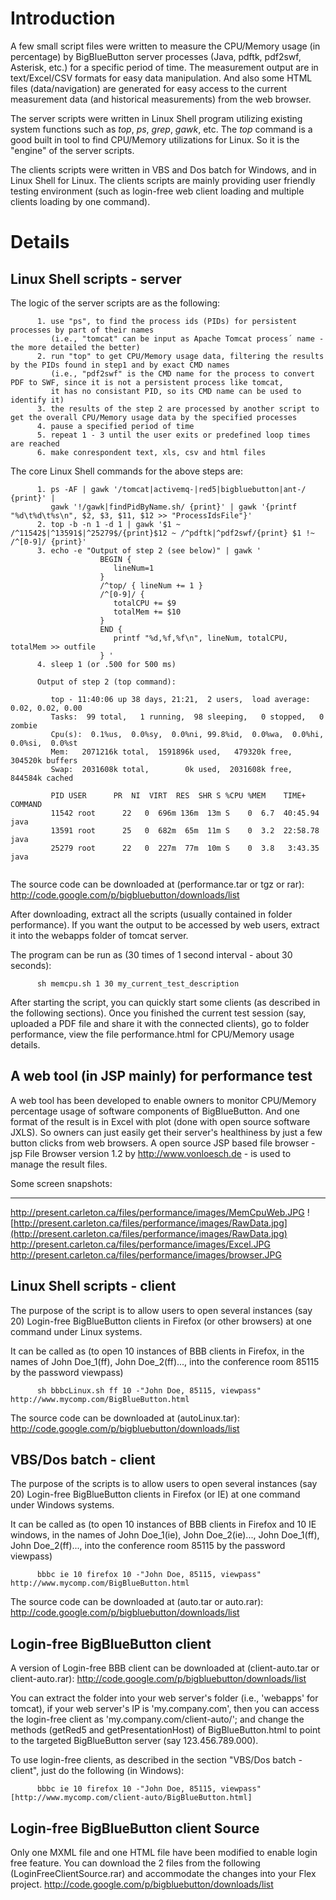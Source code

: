 # Introduction #

A few small script files were written to measure the CPU/Memory usage (in percentage) by BigBlueButton server processes (Java, pdftk, pdf2swf, Asterisk, etc.) for a specific period of time. The measurement output are in text/Excel/CSV formats for easy data manipulation. And also some HTML files (data/navigation) are generated for easy access to the current measurement data (and historical measurements) from the web browser.

The server scripts were written in Linux Shell program utilizing existing system functions such as _top_, _ps_, _grep_, _gawk_, etc. The _top_ command is a good built in tool to find CPU/Memory utilizations for Linux. So it is the "engine" of the server scripts.

The clients scripts were written in VBS and Dos batch for Windows, and in Linux Shell for Linux. The clients scripts are mainly providing user friendly testing environment (such as login-free web client loading and multiple clients loading by one command).


# Details #

## Linux Shell scripts - server ##
The logic of the server scripts are as the following:
```
      1. use "ps", to find the process ids (PIDs) for persistent processes by part of their names 
         (i.e., "tomcat" can be input as Apache Tomcat process´ name - the more detailed the better)
      2. run "top" to get CPU/Memory usage data, filtering the results by the PIDs found in step1 and by exact CMD names 
         (i.e., "pdf2swf" is the CMD name for the process to convert PDF to SWF, since it is not a persistent process like tomcat, 
         it has no consistant PID, so its CMD name can be used to identify it) 
      3. the results of the step 2 are processed by another script to get the overall CPU/Memory usage data by the specified processes
      4. pause a specified period of time
      5. repeat 1 - 3 until the user exits or predefined loop times are reached
      6. make conrespondent text, xls, csv and html files
```

The core Linux Shell commands for the above steps are:
```
      1. ps -AF | gawk '/tomcat|activemq-|red5|bigbluebutton|ant-/ {print}' | 
         gawk '!/gawk|findPidByName.sh/ {print}' | gawk '{printf "%d\t%d\t%s\n", $2, $3, $11, $12 >> "ProcessIdsFile"}'
      2. top -b -n 1 -d 1 | gawk '$1 ~ /^11542$|^13591$|^25279$/{print}$12 ~ /^pdftk|^pdf2swf/{print} $1 !~ /^[0-9]/ {print}'
      3. echo -e "Output of step 2 (see below)" | gawk '
                    BEGIN {
                       lineNum=1
                    }
                    /^top/ { lineNum += 1 }
                    /^[0-9]/ {  
                       totalCPU += $9
                       totalMem += $10
                    }
                    END {
                       printf "%d,%f,%f\n", lineNum, totalCPU, totalMem >> outfile
                    } '
      4. sleep 1 (or .500 for 500 ms)
      
      Output of step 2 (top command):
      
         top - 11:40:06 up 38 days, 21:21,  2 users,  load average: 0.02, 0.02, 0.00
         Tasks:  99 total,   1 running,  98 sleeping,   0 stopped,   0 zombie
         Cpu(s):  0.1%us,  0.0%sy,  0.0%ni, 99.8%id,  0.0%wa,  0.0%hi,  0.0%si,  0.0%st
         Mem:   2071216k total,  1591896k used,   479320k free,   304520k buffers
         Swap:  2031608k total,        0k used,  2031608k free,   844584k cached

         PID USER      PR  NI  VIRT  RES  SHR S %CPU %MEM    TIME+  COMMAND
         11542 root      22   0  696m 136m  13m S    0  6.7  40:45.94 java
         13591 root      25   0  682m  65m  11m S    0  3.2  22:58.78 java
         25279 root      22   0  227m  77m  10m S    0  3.8   3:43.35 java
         
```

The source code can be downloaded at (performance.tar or tgz or rar):
http://code.google.com/p/bigbluebutton/downloads/list

After downloading, extract all the scripts (usually contained in folder performance). If you want the output to be accessed by web users, extract it into the webapps folder of tomcat server.

The program can be run as (30 times of 1 second interval - about 30 seconds):
```
      sh memcpu.sh 1 30 my_current_test_description 
```

After starting the script, you can quickly start some clients (as described in the following sections). Once you finished the current test session (say, uploaded a PDF file and share it with the connected clients), go to folder performance, view the file performance.html for CPU/Memory usage details.

## A web tool (in JSP mainly) for performance test ##
A web tool has been developed to enable owners to monitor CPU/Memory percentage usage of software components of BigBlueButton. And one format of the result is in Excel with plot (done with open source software JXLS). So owners can just easily get their server's healthiness by just a few button clicks from web browsers. A open source JSP based file browser - jsp File Browser version 1.2 by http://www.vonloesch.de - is used to manage the result files.

Some screen snapshots:

---

http://present.carleton.ca/files/performance/images/MemCpuWeb.JPG
![http://present.carleton.ca/files/performance/images/RawData.jpg](http://present.carleton.ca/files/performance/images/RawData.jpg)
http://present.carleton.ca/files/performance/images/Excel.JPG
http://present.carleton.ca/files/performance/images/browser.JPG

## Linux Shell scripts - client ##
The purpose of the script is to allow users to open several instances (say 20) Login-free BigBlueButton clients in Firefox (or other browsers) at one command under Linux systems.

It can be called as (to open 10 instances of BBB clients in Firefox, in the names of John Doe\_1(ff), John Doe\_2(ff)..., into the conference room 85115 by the password viewpass)
```
      sh bbbcLinux.sh ff 10 -"John Doe, 85115, viewpass" http://www.mycomp.com/BigBlueButton.html

```
The source code can be downloaded at (autoLinux.tar):
http://code.google.com/p/bigbluebutton/downloads/list

## VBS/Dos batch - client ##
The purpose of the scripts is to allow users to open several instances (say 20) Login-free BigBlueButton clients in Firefox (or IE) at one command under Windows systems.

It can be called as (to open 10 instances of BBB clients in Firefox and 10 IE windows, in the names of John Doe\_1(ie), John Doe\_2(ie)..., John Doe\_1(ff), John Doe\_2(ff)..., into the conference room 85115 by the password viewpass)
```
      bbbc ie 10 firefox 10 -"John Doe, 85115, viewpass" http://www.mycomp.com/BigBlueButton.html
```

The source code can be downloaded at (auto.tar or auto.rar):
http://code.google.com/p/bigbluebutton/downloads/list

## Login-free BigBlueButton client ##

A version of Login-free BBB client can be downloaded at (client-auto.tar or client-auto.rar):
http://code.google.com/p/bigbluebutton/downloads/list

You can extract the folder into your web server's folder (i.e., 'webapps' for tomcat), if your web server's IP is 'my.company.com', then you can access the login-free client as 'my.company.com/client-auto/'; and change the methods (getRed5 and getPresentationHost) of BigBlueButton.html to point to the  targeted BigBlueButton server (say 123.456.789.000).

To use login-free clients, as described in the section "VBS/Dos batch - client", just do the following (in Windows):
```
      bbbc ie 10 firefox 10 -"John Doe, 85115, viewpass" [http://www.mycomp.com/client-auto/BigBlueButton.html]
```

## Login-free BigBlueButton client Source ##

Only one MXML file and one HTML file have been modified to enable login free feature. You can download the 2 files from the following (LoginFreeClientSource.rar) and accommodate the changes into your Flex project.
http://code.google.com/p/bigbluebutton/downloads/list
